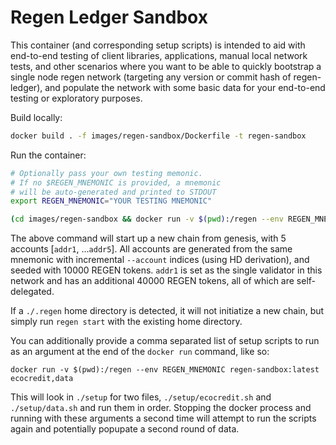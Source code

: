 # Regen Ledger Sandbox

This container (and corresponding setup scripts) is intended to aid with end-to-end testing of client libraries, applications, manual local network tests, and other scenarios where you want to be able to quickly bootstrap a single node regen network (targeting any version or commit hash of regen-ledger), and populate the network with some basic data for your end-to-end testing or exploratory purposes.


Build locally:
```sh
docker build . -f images/regen-sandbox/Dockerfile -t regen-sandbox
```

Run the container:
```sh
# Optionally pass your own testing memonic.
# If no $REGEN_MNEMONIC is provided, a mnemonic
# will be auto-generated and printed to STDOUT
export REGEN_MNEMONIC="YOUR TESTING MNEMONIC"

(cd images/regen-sandbox && docker run -v $(pwd):/regen --env REGEN_MNEMONIC regen-sandbox:latest)
```

The above command will start up a new chain from genesis, with 5 accounts [`addr1`, ...`addr5`]. All accounts are generated from the same mnemonic with incremental `--account` indices (using HD derivation), and seeded with 10000 REGEN tokens. `addr1` is set as the single validator in this network and has an additional 40000 REGEN tokens, all of which are self-delegated.

If a `./.regen` home directory is detected, it will not initiatize a new chain, but simply run `regen start` with the existing home directory.

You can additionally provide a comma separated list of setup scripts to run as an argument at the end of the `docker run` command, like so:

```
docker run -v $(pwd):/regen --env REGEN_MNEMONIC regen-sandbox:latest ecocredit,data
```

This will look in `./setup` for two files, `./setup/ecocredit.sh` and `./setup/data.sh` and run them in order. Stopping the docker process and running with these arguments a second time will attempt to run the scripts again and potentially popupate a second round of data.

